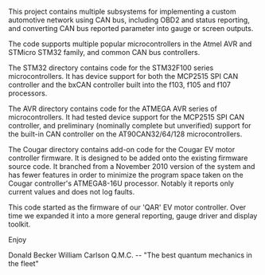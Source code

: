This project contains multiple subsystems for implementing a custom
automotive network using CAN bus, including OBD2 and status reporting,
and converting CAN bus reported parameter into gauge or screen outputs.

The code supports multiple popular microcontrollers in the Atmel AVR and
STMicro STM32 family, and common CAN bus controllers.

The STM32 directory contains code for the STM32F100 series
microcontrollers.  It has device support for both the MCP2515 SPI CAN
controller and the bxCAN controller built into the f103, f105 and f107
processors.

The AVR directory contains code for the ATMEGA AVR series of
microcontrollers.  It had tested device support for the MCP2515 SPI CAN
controller, and preliminary (nominally complete but unverified)
support for the built-in CAN controller on the AT90CAN32/64/128
microcontrollers.

The Cougar directory contains add-on code for the Cougar EV motor
controller firmware.  It is designed to be added onto the existing
firmware source code.  It branched from a November 2010 version of the
system and has fewer features in order to minimize the program space
taken on the Cougar controller's ATMEGA8-16U processor.  Notably it
reports only current values and does not log faults.

This code started as the firmware of our 'QAR' EV motor controller.
Over time we expanded it into a more general reporting, gauge driver and
display toolkit.

Enjoy

Donald Becker
William Carlson
Q.M.C. -- "The best quantum mechanics in the fleet"
